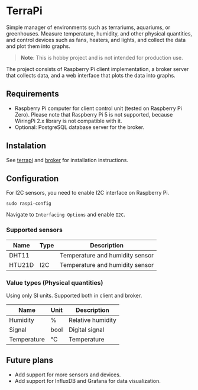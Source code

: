 # TerraPi
Simple manager of environments such as terrariums, aquariums, or greenhouses.
Measure temperature, humidity, and other physical quantities, 
and control devices such as fans, heaters, and lights,
and collect the data and plot them into graphs.

> **Note**: This is hobby project and is not intended for production use.

The project consists of Raspberry Pi client implementation, 
a broker server that collects data, 
and a web interface that plots the data into graphs. 

## Requirements
- Raspberry Pi computer for client control unit (tested on Raspberry Pi Zero).
  Please note that Raspberry Pi 5 is not supported, because WiringPi 2.x library is not compatible with it.
- Optional: PostgreSQL database server for the broker.

## Instalation
See [terrapi](./terrapi/README.md) and [broker](./broker/README.md) for installation instructions.

## Configuration
For I2C sensors, you need to enable I2C interface on Raspberry Pi.
```shell
sudo raspi-config
```
Navigate to `Interfacing Options` and enable `I2C`.

### Supported sensors
| Name | Type | Description                     |
| ---- |-----|---------------------------------|
| DHT11 |     | Temperature and humidity sensor |
| HTU21D | I2C | Temperature and humidity sensor |

### Value types (Physical quantities)
Using only SI units.
Supported both in client and broker.

| Name | Unit | Description |
| ---- | ---- | ----------- |
| Humidity | % | Relative humidity |
| Signal | bool | Digital signal |
| Temperature | °C | Temperature |

## Future plans
- Add support for more sensors and devices.
- Add support for InfluxDB and Grafana for data visualization.
